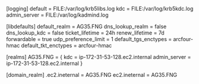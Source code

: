 [logging]
 default = FILE:/var/log/krb5libs.log
 kdc = FILE:/var/log/krb5kdc.log
 admin_server = FILE:/var/log/kadmind.log

[libdefaults]
 default_realm = AG35.FNG
 dns_lookup_realm = false
 dns_lookup_kdc = false
 ticket_lifetime = 24h
 renew_lifetime = 7d
 forwardable = true
 udp_preference_limit = 1
 default_tgs_enctypes = arcfour-hmac
 default_tkt_enctypes = arcfour-hmac 

[realms] 
  AG35.FNG = {
  kdc = ip-172-31-53-128.ec2.internal 
  admin_server = ip-172-31-53-128.ec2.internal 
 }

[domain_realm]
   .ec2.ineternal = AG35.FNG
   ec2.ineternal = AG35.FNG
